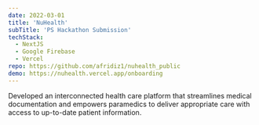 ```yaml
---
date: 2022-03-01
title: 'NuHealth'
subTitle: 'PS Hackathon Submission'
techStack:
  - NextJS
  - Google Firebase
  - Vercel
repo: https://github.com/afridiz1/nuhealth_public
demo: https://nuhealth.vercel.app/onboarding
---
```

Developed an interconnected health care platform that streamlines medical documentation and empowers paramedics to deliver appropriate care with access to up-to-date patient information.